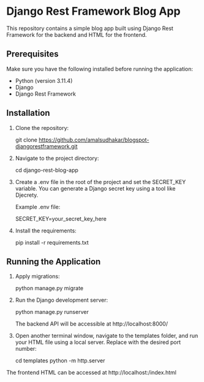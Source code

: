 # Django Rest Framework Blog App

This repository contains a simple blog app built using Django Rest Framework for the backend and HTML for the frontend.

## Prerequisites

Make sure you have the following installed before running the application:

- Python (version 3.11.4)
- Django
- Django Rest Framework

## Installation

1. Clone the repository:

    git clone https://github.com/amalsudhakar/blogspot-djangorestframework.git

2. Navigate to the project directory:

    cd django-rest-blog-app

3. Create a .env file in the root of the project and set the SECRET_KEY variable. You can generate a Django secret key using a tool like Djecrety.

    Example .env file:

    SECRET_KEY=your_secret_key_here

4. Install the requirements:

    pip install -r requirements.txt

## Running the Application
1. Apply migrations:

    python manage.py migrate

2. Run the Django development server:

    python manage.py runserver

    The backend API will be accessible at http://localhost:8000/

3. Open another terminal window, navigate to the templates folder, and run your HTML file using a local server. Replace <your-port> with the desired port number:

    cd templates
    python -m http.server <your-port>

The frontend HTML can be accessed at http://localhost:<your-port>/index.html